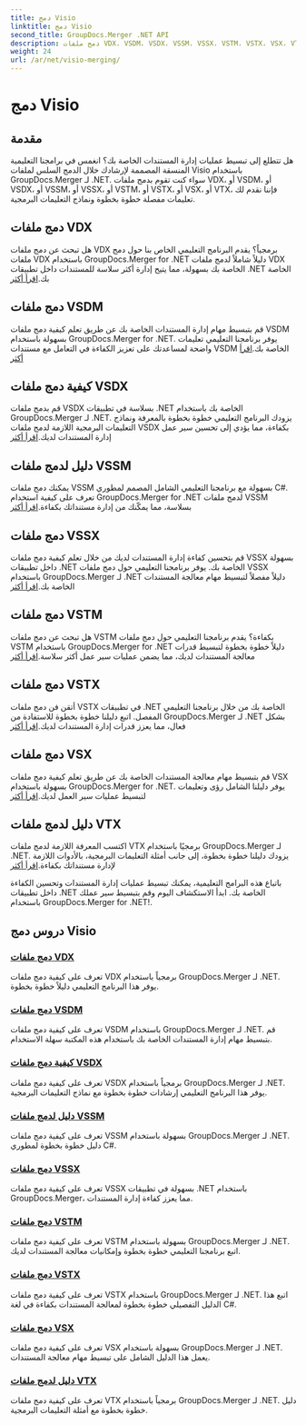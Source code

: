 ```yaml
---
title: دمج Visio
linktitle: دمج Visio
second_title: GroupDocs.Merger .NET API
description: دمج ملفات VDX، VSDM، VSDX، VSSM، VSSX، VSTM، VSTX، VSX، VTX بسهولة باستخدام GroupDocs.Merger لـ .NET. برامج تعليمية خطوة بخطوة لدمج المستندات بسلاسة.
weight: 24
url: /ar/net/visio-merging/
---
```


# دمج Visio


## مقدمة

هل تتطلع إلى تبسيط عمليات إدارة المستندات الخاصة بك؟ انغمس في برامجنا التعليمية المنسقة المصممة لإرشادك خلال الدمج السلس لملفات Visio باستخدام GroupDocs.Merger لـ .NET. سواء كنت تقوم بدمج ملفات VDX، أو VSDM، أو VSDX، أو VSSM، أو VSSX، أو VSTM، أو VSTX، أو VSX، أو VTX، فإننا نقدم لك تعليمات مفصلة خطوة بخطوة ونماذج التعليمات البرمجية.

## دمج ملفات VDX

 هل تبحث عن دمج ملفات VDX برمجياً؟ يقدم البرنامج التعليمي الخاص بنا حول دمج ملفات VDX باستخدام GroupDocs.Merger for .NET دليلاً شاملاً لدمج ملفات VDX الخاصة بك بسهولة، مما يتيح إدارة أكثر سلاسة للمستندات داخل تطبيقات .NET الخاصة بك.[اقرأ أكثر](./merge-vdx-files/)

## دمج ملفات VSDM

قم بتبسيط مهام إدارة المستندات الخاصة بك عن طريق تعلم كيفية دمج ملفات VSDM بسهولة باستخدام GroupDocs.Merger for .NET. يوفر برنامجنا التعليمي تعليمات واضحة لمساعدتك على تعزيز الكفاءة في التعامل مع مستندات VSDM الخاصة بك.[اقرأ أكثر](./merging-vsdm-files/)

## كيفية دمج ملفات VSDX

 قم بدمج ملفات VSDX بسلاسة في تطبيقات .NET الخاصة بك باستخدام GroupDocs.Merger لـ .NET. يزودك البرنامج التعليمي خطوة بخطوة بالمعرفة ونماذج التعليمات البرمجية اللازمة لدمج ملفات VSDX بكفاءة، مما يؤدي إلى تحسين سير عمل إدارة المستندات لديك.[اقرأ أكثر](./how-to-merge-vsdx-files/)

## دليل لدمج ملفات VSSM

 يمكنك دمج ملفات VSSM بسهولة مع برنامجنا التعليمي الشامل المصمم لمطوري C#. تعرف على كيفية استخدام GroupDocs.Merger for .NET لدمج ملفات VSSM بسلاسة، مما يمكّنك من إدارة مستنداتك بكفاءة.[اقرأ أكثر](./guide-merging-vssm-files/)

## دمج ملفات VSSX

قم بتحسين كفاءة إدارة المستندات لديك من خلال تعلم كيفية دمج ملفات VSSX بسهولة داخل تطبيقات .NET الخاصة بك. يوفر برنامجنا التعليمي حول دمج ملفات VSSX باستخدام GroupDocs.Merger لـ .NET دليلاً مفصلاً لتبسيط مهام معالجة المستندات الخاصة بك.[اقرأ أكثر](./merging-vssx-files/)

## دمج ملفات VSTM

 هل تبحث عن دمج ملفات VSTM بكفاءة؟ يقدم برنامجنا التعليمي حول دمج ملفات VSTM باستخدام GroupDocs.Merger for .NET دليلاً خطوة بخطوة لتبسيط قدرات معالجة المستندات لديك، مما يضمن عمليات سير عمل أكثر سلاسة.[اقرأ أكثر](./merge-vstm-files/)

## دمج ملفات VSTX

 أتقن فن دمج ملفات VSTX في تطبيقات .NET الخاصة بك من خلال برنامجنا التعليمي المفصل. اتبع دليلنا خطوة بخطوة للاستفادة من GroupDocs.Merger لـ .NET بشكل فعال، مما يعزز قدرات إدارة المستندات لديك.[اقرأ أكثر](./merging-vstx-files/)

## دمج ملفات VSX

قم بتبسيط مهام معالجة المستندات الخاصة بك عن طريق تعلم كيفية دمج ملفات VSX بسهولة باستخدام GroupDocs.Merger for .NET. يوفر دليلنا الشامل رؤى وتعليمات لتبسيط عمليات سير العمل لديك.[اقرأ أكثر](./merge-vsx-files/)

## دليل لدمج ملفات VTX

 اكتسب المعرفة اللازمة لدمج ملفات VTX برمجيًا باستخدام GroupDocs.Merger لـ .NET. يزودك دليلنا خطوة بخطوة، إلى جانب أمثلة التعليمات البرمجية، بالأدوات اللازمة لإدارة مستنداتك بكفاءة.[اقرأ أكثر](./guide-merging-vtx-files/)

باتباع هذه البرامج التعليمية، يمكنك تبسيط عمليات إدارة المستندات وتحسين الكفاءة داخل تطبيقات .NET الخاصة بك. ابدأ الاستكشاف اليوم وقم بتبسيط سير عملك باستخدام GroupDocs.Merger for .NET!.
## دروس دمج Visio
### [دمج ملفات VDX](./merge-vdx-files/)
تعرف على كيفية دمج ملفات VDX برمجياً باستخدام GroupDocs.Merger لـ .NET. يوفر هذا البرنامج التعليمي دليلاً خطوة بخطوة.
### [دمج ملفات VSDM](./merging-vsdm-files/)
تعرف على كيفية دمج ملفات VSDM باستخدام GroupDocs.Merger لـ .NET. قم بتبسيط مهام إدارة المستندات الخاصة بك باستخدام هذه المكتبة سهلة الاستخدام.
### [كيفية دمج ملفات VSDX](./how-to-merge-vsdx-files/)
تعرف على كيفية دمج ملفات VSDX برمجياً باستخدام GroupDocs.Merger لـ .NET. يوفر هذا البرنامج التعليمي إرشادات خطوة بخطوة مع نماذج التعليمات البرمجية.
### [دليل لدمج ملفات VSSM](./guide-merging-vssm-files/)
تعرف على كيفية دمج ملفات VSSM بسهولة باستخدام GroupDocs.Merger لـ .NET. دليل خطوة بخطوة لمطوري C#.
### [دمج ملفات VSSX](./merging-vssx-files/)
تعرف على كيفية دمج ملفات VSSX بسهولة في تطبيقات .NET باستخدام GroupDocs.Merger، مما يعزز كفاءة إدارة المستندات.
### [دمج ملفات VSTM](./merge-vstm-files/)
تعرف على كيفية دمج ملفات VSTM بسهولة باستخدام GroupDocs.Merger لـ .NET. اتبع برنامجنا التعليمي خطوة بخطوة وإمكانيات معالجة المستندات لديك.
### [دمج ملفات VSTX](./merging-vstx-files/)
تعرف على كيفية دمج ملفات VSTX باستخدام GroupDocs.Merger لـ .NET. اتبع هذا الدليل التفصيلي خطوة بخطوة لمعالجة المستندات بكفاءة في لغة C#.
### [دمج ملفات VSX](./merge-vsx-files/)
تعرف على كيفية دمج ملفات VSX بسهولة باستخدام GroupDocs.Merger لـ .NET. يعمل هذا الدليل الشامل على تبسيط مهام معالجة المستندات.
### [دليل لدمج ملفات VTX](./guide-merging-vtx-files/)
تعرف على كيفية دمج ملفات VTX برمجياً باستخدام GroupDocs.Merger لـ .NET. دليل خطوة بخطوة مع أمثلة التعليمات البرمجية.